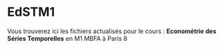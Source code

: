 # EdSTM1
 
Vous trouverez ici les fichiers actualisés pour le cours : **Econométrie des Séries Temporelles** en M1 MBFA à Paris 8 
